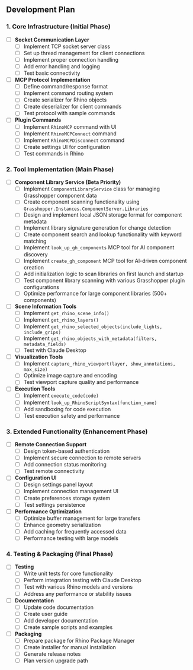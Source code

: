 ## Development Plan

### 1. Core Infrastructure (Initial Phase)

- [ ] **Socket Communication Layer**
  - [ ] Implement TCP socket server class
  - [ ] Set up thread management for client connections
  - [ ] Implement proper connection handling
  - [ ] Add error handling and logging
  - [ ] Test basic connectivity

- [ ] **MCP Protocol Implementation**
  - [ ] Define command/response format
  - [ ] Implement command routing system
  - [ ] Create serializer for Rhino objects
  - [ ] Create deserializer for client commands
  - [ ] Test protocol with sample commands

- [ ] **Plugin Commands**
  - [ ] Implement `RhinoMCP` command with UI
  - [ ] Implement `RhinoMCPConnect` command
  - [ ] Implement `RhinoMCPDisconnect` command
  - [ ] Create settings UI for configuration
  - [ ] Test commands in Rhino

### 2. Tool Implementation (Main Phase)

- [ ] **Component Library Service (Beta Priority)**
  - [ ] Implement `ComponentLibraryService` class for managing Grasshopper component data
  - [ ] Create component scanning functionality using `Grasshopper.Instances.ComponentServer.Libraries`
  - [ ] Design and implement local JSON storage format for component metadata
  - [ ] Implement library signature generation for change detection
  - [ ] Create component search and lookup functionality with keyword matching
  - [ ] Implement `look_up_gh_components` MCP tool for AI component discovery
  - [ ] Implement `create_gh_component` MCP tool for AI-driven component creation
  - [ ] Add initialization logic to scan libraries on first launch and startup
  - [ ] Test component library scanning with various Grasshopper plugin configurations
  - [ ] Optimize performance for large component libraries (500+ components)

- [ ] **Scene Information Tools**
  - [ ] Implement `get_rhino_scene_info()`
  - [ ] Implement `get_rhino_layers()`
  - [ ] Implement `get_rhino_selected_objects(include_lights, include_grips)`
  - [ ] Implement `get_rhino_objects_with_metadata(filters, metadata_fields)`
  - [ ] Test with Claude Desktop

- [ ] **Visualization Tools**
  - [ ] Implement `capture_rhino_viewport(layer, show_annotations, max_size)`
  - [ ] Optimize image capture and encoding
  - [ ] Test viewport capture quality and performance

- [ ] **Execution Tools**
  - [ ] Implement `execute_code(code)`
  - [ ] Implement `look_up_RhinoScriptSyntax(function_name)`
  - [ ] Add sandboxing for code execution
  - [ ] Test execution safety and performance

### 3. Extended Functionality (Enhancement Phase)

- [ ] **Remote Connection Support**
  - [ ] Design token-based authentication
  - [ ] Implement secure connection to remote servers
  - [ ] Add connection status monitoring
  - [ ] Test remote connectivity

- [ ] **Configuration UI**
  - [ ] Design settings panel layout
  - [ ] Implement connection management UI
  - [ ] Create preferences storage system
  - [ ] Test settings persistence

- [ ] **Performance Optimization**
  - [ ] Optimize buffer management for large transfers
  - [ ] Enhance geometry serialization
  - [ ] Add caching for frequently accessed data
  - [ ] Performance testing with large models

### 4. Testing & Packaging (Final Phase)

- [ ] **Testing**
  - [ ] Write unit tests for core functionality
  - [ ] Perform integration testing with Claude Desktop
  - [ ] Test with various Rhino models and versions
  - [ ] Address any performance or stability issues

- [ ] **Documentation**
  - [ ] Update code documentation
  - [ ] Create user guide
  - [ ] Add developer documentation
  - [ ] Create sample scripts and examples

- [ ] **Packaging**
  - [ ] Prepare package for Rhino Package Manager
  - [ ] Create installer for manual installation
  - [ ] Generate release notes
  - [ ] Plan version upgrade path